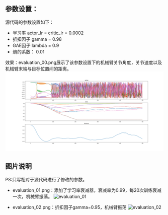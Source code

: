 ## 参数设置：
源代码的参数设置如下：
- 学习率 actor_lr = critic_lr = 0.0002
- 折扣因子 gamma = 0.98
- GAE因子 lambda = 0.9
- 熵的系数： 0.01

效果：evaluation_00.png展示了该参数设置下的机械臂关节角度，关节速度以及机械臂末端与目标位置间的距离。
![evaluation_00](./evaluation_00.png)


## 图片说明
PS:只写相对于源代码进行了修改的参数。
- evaluation_01.png：添加了学习率衰减器，衰减率为0.99，每20次训练衰减一次，机械臂振荡。
![evaluation_01](./evaluation_01.png)

- evaluation_02.png：折扣因子gamma=0.95，机械臂振荡
![evaluation_02](./evaluation_02.png)


